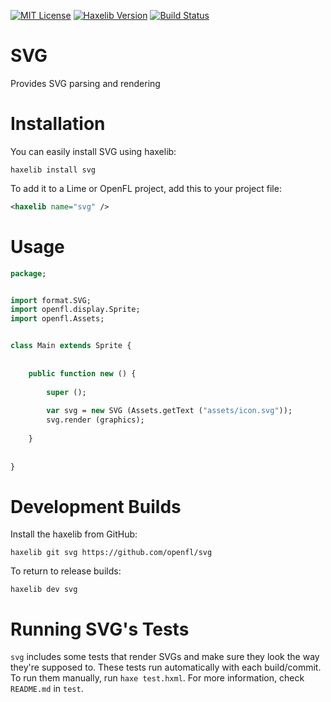 [![MIT License](https://img.shields.io/badge/license-MIT-blue.svg?style=flat)](LICENSE.md) [![Haxelib Version](https://img.shields.io/github/tag/openfl/svg.svg?style=flat&label=haxelib)](http://lib.haxe.org/p/svg) [![Build Status](https://img.shields.io/github/actions/workflow/status/openfl/svg/main.yml?branch=master)](https://github.com/openfl/svg/actions)

SVG
===

Provides SVG parsing and rendering


Installation
============

You can easily install SVG using haxelib:

    haxelib install svg

To add it to a Lime or OpenFL project, add this to your project file:

```xml
<haxelib name="svg" />
```

Usage
=====

```haxe
package;


import format.SVG;
import openfl.display.Sprite;
import openfl.Assets;


class Main extends Sprite {
	
	
	public function new () {
		
		super ();
		
		var svg = new SVG (Assets.getText ("assets/icon.svg"));
		svg.render (graphics);
		
	}
	
	
}
```


Development Builds
==================

Install the haxelib from GitHub:

    haxelib git svg https://github.com/openfl/svg

To return to release builds:

    haxelib dev svg


Running SVG's Tests
===================

`svg` includes some tests that render SVGs and make sure they look the way they're supposed to. These tests run automatically with each build/commit. To run them manually, run `haxe test.hxml`. For more information, check `README.md` in `test`.
